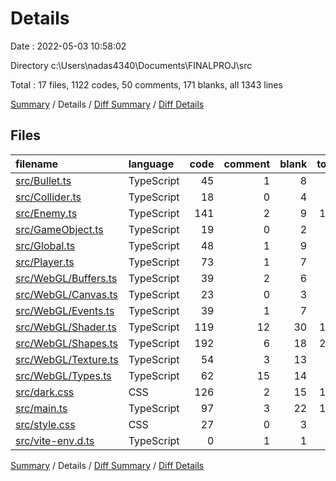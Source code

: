 # Details

Date : 2022-05-03 10:58:02

Directory c:\Users\nadas4340\Documents\FINALPROJ\src

Total : 17 files,  1122 codes, 50 comments, 171 blanks, all 1343 lines

[Summary](results.md) / Details / [Diff Summary](diff.md) / [Diff Details](diff-details.md)

## Files
| filename | language | code | comment | blank | total |
| :--- | :--- | ---: | ---: | ---: | ---: |
| [src/Bullet.ts](/src/Bullet.ts) | TypeScript | 45 | 1 | 8 | 54 |
| [src/Collider.ts](/src/Collider.ts) | TypeScript | 18 | 0 | 4 | 22 |
| [src/Enemy.ts](/src/Enemy.ts) | TypeScript | 141 | 2 | 9 | 152 |
| [src/GameObject.ts](/src/GameObject.ts) | TypeScript | 19 | 0 | 2 | 21 |
| [src/Global.ts](/src/Global.ts) | TypeScript | 48 | 1 | 9 | 58 |
| [src/Player.ts](/src/Player.ts) | TypeScript | 73 | 1 | 7 | 81 |
| [src/WebGL/Buffers.ts](/src/WebGL/Buffers.ts) | TypeScript | 39 | 2 | 6 | 47 |
| [src/WebGL/Canvas.ts](/src/WebGL/Canvas.ts) | TypeScript | 23 | 0 | 3 | 26 |
| [src/WebGL/Events.ts](/src/WebGL/Events.ts) | TypeScript | 39 | 1 | 7 | 47 |
| [src/WebGL/Shader.ts](/src/WebGL/Shader.ts) | TypeScript | 119 | 12 | 30 | 161 |
| [src/WebGL/Shapes.ts](/src/WebGL/Shapes.ts) | TypeScript | 192 | 6 | 18 | 216 |
| [src/WebGL/Texture.ts](/src/WebGL/Texture.ts) | TypeScript | 54 | 3 | 13 | 70 |
| [src/WebGL/Types.ts](/src/WebGL/Types.ts) | TypeScript | 62 | 15 | 14 | 91 |
| [src/dark.css](/src/dark.css) | CSS | 126 | 2 | 15 | 143 |
| [src/main.ts](/src/main.ts) | TypeScript | 97 | 3 | 22 | 122 |
| [src/style.css](/src/style.css) | CSS | 27 | 0 | 3 | 30 |
| [src/vite-env.d.ts](/src/vite-env.d.ts) | TypeScript | 0 | 1 | 1 | 2 |

[Summary](results.md) / Details / [Diff Summary](diff.md) / [Diff Details](diff-details.md)